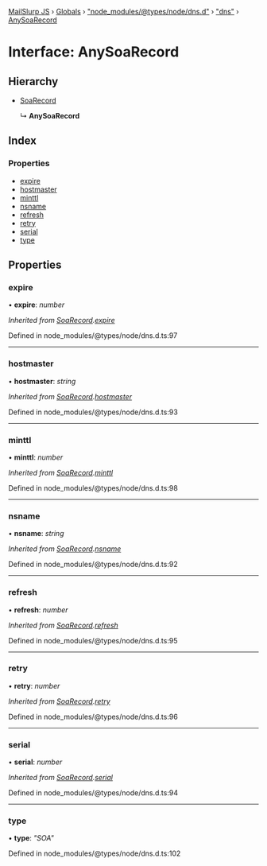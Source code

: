 [MailSlurp JS](../README.md) › [Globals](../globals.md) › ["node_modules/@types/node/dns.d"](../modules/_node_modules__types_node_dns_d_.md) › ["dns"](../modules/_node_modules__types_node_dns_d_._dns_.md) › [AnySoaRecord](_node_modules__types_node_dns_d_._dns_.anysoarecord.md)

# Interface: AnySoaRecord

## Hierarchy

* [SoaRecord](_node_modules__types_node_dns_d_._dns_.soarecord.md)

  ↳ **AnySoaRecord**

## Index

### Properties

* [expire](_node_modules__types_node_dns_d_._dns_.anysoarecord.md#expire)
* [hostmaster](_node_modules__types_node_dns_d_._dns_.anysoarecord.md#hostmaster)
* [minttl](_node_modules__types_node_dns_d_._dns_.anysoarecord.md#minttl)
* [nsname](_node_modules__types_node_dns_d_._dns_.anysoarecord.md#nsname)
* [refresh](_node_modules__types_node_dns_d_._dns_.anysoarecord.md#refresh)
* [retry](_node_modules__types_node_dns_d_._dns_.anysoarecord.md#retry)
* [serial](_node_modules__types_node_dns_d_._dns_.anysoarecord.md#serial)
* [type](_node_modules__types_node_dns_d_._dns_.anysoarecord.md#type)

## Properties

###  expire

• **expire**: *number*

*Inherited from [SoaRecord](_node_modules__types_node_dns_d_._dns_.soarecord.md).[expire](_node_modules__types_node_dns_d_._dns_.soarecord.md#expire)*

Defined in node_modules/@types/node/dns.d.ts:97

___

###  hostmaster

• **hostmaster**: *string*

*Inherited from [SoaRecord](_node_modules__types_node_dns_d_._dns_.soarecord.md).[hostmaster](_node_modules__types_node_dns_d_._dns_.soarecord.md#hostmaster)*

Defined in node_modules/@types/node/dns.d.ts:93

___

###  minttl

• **minttl**: *number*

*Inherited from [SoaRecord](_node_modules__types_node_dns_d_._dns_.soarecord.md).[minttl](_node_modules__types_node_dns_d_._dns_.soarecord.md#minttl)*

Defined in node_modules/@types/node/dns.d.ts:98

___

###  nsname

• **nsname**: *string*

*Inherited from [SoaRecord](_node_modules__types_node_dns_d_._dns_.soarecord.md).[nsname](_node_modules__types_node_dns_d_._dns_.soarecord.md#nsname)*

Defined in node_modules/@types/node/dns.d.ts:92

___

###  refresh

• **refresh**: *number*

*Inherited from [SoaRecord](_node_modules__types_node_dns_d_._dns_.soarecord.md).[refresh](_node_modules__types_node_dns_d_._dns_.soarecord.md#refresh)*

Defined in node_modules/@types/node/dns.d.ts:95

___

###  retry

• **retry**: *number*

*Inherited from [SoaRecord](_node_modules__types_node_dns_d_._dns_.soarecord.md).[retry](_node_modules__types_node_dns_d_._dns_.soarecord.md#retry)*

Defined in node_modules/@types/node/dns.d.ts:96

___

###  serial

• **serial**: *number*

*Inherited from [SoaRecord](_node_modules__types_node_dns_d_._dns_.soarecord.md).[serial](_node_modules__types_node_dns_d_._dns_.soarecord.md#serial)*

Defined in node_modules/@types/node/dns.d.ts:94

___

###  type

• **type**: *"SOA"*

Defined in node_modules/@types/node/dns.d.ts:102
